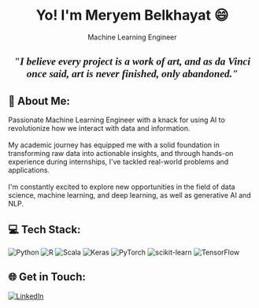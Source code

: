 <h1 align="center">Yo! I'm Meryem Belkhayat 😄 </h1>
<p align="center"> Machine Learning Engineer </p>
<h2 align="center"><em><font face="Brush Script MT, cursive">"I believe every project is a work of art, and as da Vinci once said, art is never finished, only abandoned."</font></em></h2>

## 💫 About Me:
Passionate Machine Learning Engineer with a knack for using AI to revolutionize how we interact with data and information.<br><br>My academic journey has equipped me with a solid foundation in transforming raw data into actionable insights, and through hands-on experience during internships, I've tackled real-world problems and applications.<br><br>I'm constantly excited to explore new opportunities in the field of data science, machine learning, and deep learning, as well as generative AI and NLP.



## 💻 Tech Stack:
![Python](https://img.shields.io/badge/python-3670A0?style=for-the-badge&logo=python&logoColor=ffdd54) ![R](https://img.shields.io/badge/r-%23276DC3.svg?style=for-the-badge&logo=r&logoColor=white) ![Scala](https://img.shields.io/badge/scala-%23DC322F.svg?style=for-the-badge&logo=scala&logoColor=white) ![Keras](https://img.shields.io/badge/Keras-%23D00000.svg?style=for-the-badge&logo=Keras&logoColor=white) ![PyTorch](https://img.shields.io/badge/PyTorch-%23EE4C2C.svg?style=for-the-badge&logo=PyTorch&logoColor=white) ![scikit-learn](https://img.shields.io/badge/scikit--learn-%23F7931E.svg?style=for-the-badge&logo=scikit-learn&logoColor=white) ![TensorFlow](https://img.shields.io/badge/TensorFlow-%23FF6F00.svg?style=for-the-badge&logo=TensorFlow&logoColor=white)



## 🌐 Get in Touch:

[![LinkedIn](https://img.shields.io/badge/LinkedIn-%230077B5.svg?logo=linkedin&logoColor=white)](https://www.linkedin.com/in/meryem-belkhayat-5a90561b9/)



